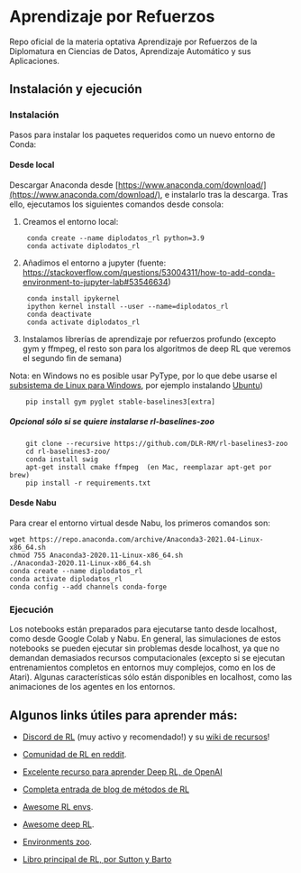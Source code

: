 # Aprendizaje por Refuerzos

Repo oficial de la materia optativa Aprendizaje por Refuerzos de la Diplomatura en Ciencias de Datos, Aprendizaje 
Automático y sus Aplicaciones.

## Instalación y ejecución

### Instalación

Pasos para instalar los paquetes requeridos como un nuevo entorno de Conda:

#### Desde local

Descargar Anaconda desde [https://www.anaconda.com/download/](https://www.anaconda.com/download/), e instalarlo tras la descarga. Tras ello, ejecutamos los siguientes comandos desde consola:

1. Creamos el entorno local:

        conda create --name diplodatos_rl python=3.9
        conda activate diplodatos_rl
    
1. Añadimos el entorno a jupyter (fuente: https://stackoverflow.com/questions/53004311/how-to-add-conda-environment-to-jupyter-lab#53546634)
    
        conda install ipykernel
        ipython kernel install --user --name=diplodatos_rl
        conda deactivate
        conda activate diplodatos_rl

1. Instalamos librerías de aprendizaje por refuerzos profundo (excepto gym y ffmpeg, el resto son para los algoritmos de deep RL que veremos el segundo fin de semana)

Nota: en Windows no es posible usar PyType, por lo que debe usarse el [subsistema de Linux para Windows](https://docs.microsoft.com/en-us/windows/wsl/faq), por ejemplo instalando [Ubuntu](https://www.microsoft.com/en-us/p/ubuntu/9nblggh4msv6))

        pip install gym pyglet stable-baselines3[extra]

##### **Opcional** sólo si se quiere instalarse rl-baselines-zoo

        git clone --recursive https://github.com/DLR-RM/rl-baselines3-zoo
        cd rl-baselines3-zoo/
        conda install swig
        apt-get install cmake ffmpeg  (en Mac, reemplazar apt-get por brew)
        pip install -r requirements.txt


#### Desde Nabu

Para crear el entorno virtual desde Nabu, los primeros comandos son:

    wget https://repo.anaconda.com/archive/Anaconda3-2021.04-Linux-x86_64.sh
    chmod 755 Anaconda3-2020.11-Linux-x86_64.sh
    ./Anaconda3-2020.11-Linux-x86_64.sh
    conda create --name diplodatos_rl
    conda activate diplodatos_rl
    conda config --add channels conda-forge



### Ejecución

Los notebooks están preparados para ejecutarse tanto desde localhost, como desde Google Colab y Nabu.
En general, las simulaciones de estos notebooks se pueden ejecutar sin problemas desde localhost, ya que no demandan demasiados recursos computacionales (excepto si se ejecutan entrenamientos completos en entornos muy complejos, como en los de Atari).
Algunas características sólo están disponibles en localhost, como las animaciones de los agentes en los entornos.


## Algunos links útiles para aprender más:

* [Discord de RL](https://discord.gg/xhfNqQv) (muy activo y recomendado!) y su [wiki de recursos](https://github.com/andyljones/reinforcement-learning-discord-wiki/wiki)!

* [Comunidad de RL en reddit](https://old.reddit.com/r/reinforcementlearning).

* [Excelente recurso para aprender Deep RL, de OpenAI](https://spinningup.openai.com/en/latest/spinningup/spinningup.html)

* [Completa entrada de blog de métodos de RL](https://lilianweng.github.io/lil-log/2018/02/19/a-long-peek-into-reinforcement-learning.html)

* [Awesome RL envs](https://github.com/clvrai/awesome-rl-envs).

* [Awesome deep RL](https://github.com/kengz/awesome-deep-rl).

* [Environments zoo](https://github.com/tshrjn/env-zoo).

* [Libro principal de RL, por Sutton y Barto](http://incompleteideas.net/book/RLbook2020.pdf)



